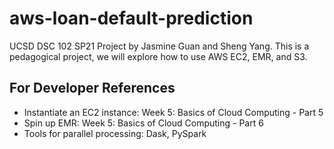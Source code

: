 # aws-loan-default-prediction

UCSD DSC 102 SP21 Project by Jasmine Guan and Sheng Yang.
This is a pedagogical project, we will explore how to use AWS EC2, EMR, and S3.

## For Developer References

- Instantiate an EC2 instance: Week 5: Basics of Cloud Computing - Part 5
- Spin up EMR: Week 5: Basics of Cloud Computing - Part 6
- Tools for parallel processing: Dask, PySpark
